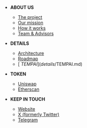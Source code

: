 - **ABOUT US**
  - [<i class="fas fa-book-open"></i> The project](/about/the-project.md)
  - [<i class="fas fa-bullseye"></i> Our mission](/about/our-mission.md)
  - [<i class="fas fa-drafting-compass"></i> How it works](/about/how-it-works.md)
  - [<i class="fas fa-user-friends"></i> Team & Advisors](/about/team.md)
 
- **DETAILS**
  - [<i class="fas fa-cogs"></i> Architecture](details/architecture.md)
  - [<i class="fas fa-map-signs"></i> Roadmap](details/roadmap.md)
  - [<i class="fas fa-coins"></i> $TEMPAI](details/$TEMPAI.md)
 
- **TOKEN**
  - [<i class="fa-duotone fa-unicorn"></i> Uniswap](https://uniswap.org)
  - [<i class="fas fa-link"></i> Etherscan](https://etherscan.com)

- **KEEP IN TOUCH**
  - [<i class="fas fa-globe"></i> Website](https://temporisai.net)
  - [<i class="fab fa-twitter"></i> X (formerly Twitter)](https://x.com/temporisai)
  - [<i class="fab fa-telegram-plane"></i> Telegram](https://telegram.com)
